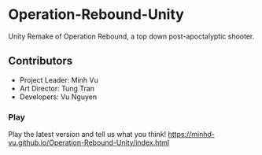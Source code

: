 # Operation-Rebound-Unity
Unity Remake of Operation Rebound, a top down post-apoctalyptic shooter.
## Contributors
- Project Leader: Minh Vu
- Art Director: Tung Tran
- Developers: Vu Nguyen
### Play
Play the latest version and tell us what you think!
https://minhd-vu.github.io/Operation-Rebound-Unity/index.html
